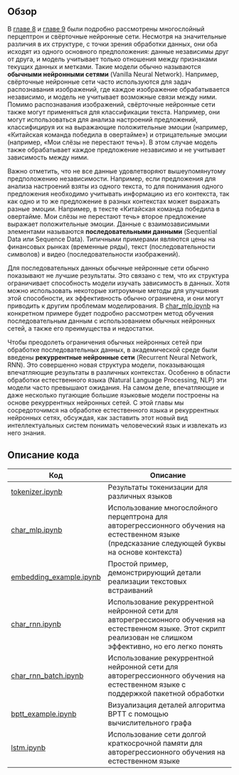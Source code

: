## Обзор

В [главе 8](../ch08_mlp) и [главе 9](ch09_cnn) были подробно рассмотрены многослойный перцептрон и свёрточные нейронные сети. Несмотря на значительные различия в их структуре, с точки зрения обработки данных, они оба исходят из одного основного предположения: данные независимы друг от друга, и модель учитывает только отношения между признаками текущих данных и метками. Такие модели обычно называются **обычными нейронными сетями** (Vanilla Neural Network). Например, свёрточные нейронные сети часто используются для задач распознавания изображений, где каждое изображение обрабатывается независимо, и модель не учитывает возможные связи между ними. Помимо распознавания изображений, свёрточные нейронные сети также могут применяться для классификации текста. Например, они могут использоваться для анализа настроений предложений, классифицируя их на выражающие положительные эмоции (например, «Китайская команда победила в овертайме») и отрицательные эмоции (например, «Мои слёзы не перестают течь»). В этом случае модель также обрабатывает каждое предложение независимо и не учитывает зависимость между ними.

Важно отметить, что не все данные удовлетворяют вышеупомянутому предположению независимости. Например, если предложения для анализа настроений взяты из одного текста, то для понимания одного предложения необходимо учитывать информацию из его контекста, так как одно и то же предложение в разных контекстах может выражать разные эмоции. Например, в тексте «Китайская команда победила в овертайме. Мои слёзы не перестают течь» второе предложение выражает положительные эмоции. Данные с взаимозависимыми элементами называются **последовательными данными** (Sequential Data или Sequence Data). Типичными примерами являются цены на финансовых рынках (временные ряды), текст (последовательности символов) и видео (последовательности изображений).

Для последовательных данных обычные нейронные сети обычно показывают не лучшие результаты. Это связано с тем, что их структура ограничивает способность модели изучать зависимость в данных. Хотя можно использовать некоторые хитроумные методы для улучшения этой способности, их эффективность обычно ограничена, и они могут приводить к другим проблемам моделирования. В [char_mlp.ipynb](char_mlp.ipynb) на конкретном примере будет подробно рассмотрен метод обучения последовательным данным с использованием обычных нейронных сетей, а также его преимущества и недостатки.

Чтобы преодолеть ограничения обычных нейронных сетей при обработке последовательных данных, в академической среде были введены **рекуррентные нейронные сети** (Recurrent Neural Network, RNN). Это совершенно новая структура модели, показывающая впечатляющие результаты в различных контекстах. Особенно в области обработки естественного языка (Natural Language Processing, NLP) эти модели часто превышают ожидания. На самом деле, впечатляющие и даже несколько пугающие большие языковые модели построены на основе рекуррентных нейронных сетей. С этой главы мы сосредоточимся на обработке естественного языка и рекуррентных нейронных сетях, обсуждая, как заставить этот новый вид интеллектуальных систем понимать человеческий язык и извлекать из него знания.

## Описание кода

| Код | Описание |
| --- | --- |
| [tokenizer.ipynb](tokenizer.ipynb) | Результаты токенизации для различных языков |
| [char_mlp.ipynb](char_mlp.ipynb) | Использование многослойного перцептрона для авторегрессионного обучения на естественном языке (предсказание следующей буквы на основе контекста) |
| [embedding_example.ipynb](embedding_example.ipynb) | Простой пример, демонстрирующий детали реализации текстовых встраиваний |
| [char_rnn.ipynb](char_rnn.ipynb) | Использование рекуррентной нейронной сети для авторегрессионного обучения на естественном языке. Этот скрипт реализован не слишком эффективно, но его легко понять |
| [char_rnn_batch.ipynb](char_rnn_batch.ipynb) | Использование рекуррентной нейронной сети для авторегрессионного обучения на естественном языке с поддержкой пакетной обработки |
| [bptt_example.ipynb](bptt_example.ipynb) | Визуализация деталей алгоритма BPTT с помощью вычислительного графа |
| [lstm.ipynb](lstm.ipynb) | Использование сети долгой краткосрочной памяти для авторегрессионного обучения на естественном языке |
